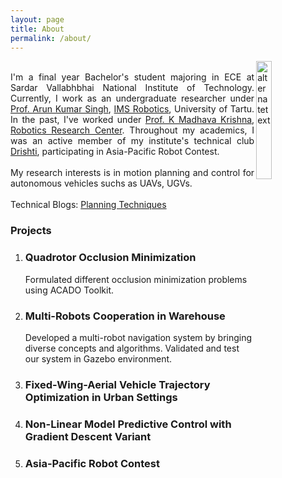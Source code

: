 ```yaml
---
layout: page
title: About
permalink: /about/
---
```

<img src="{{ site.url }}/assets/images/me.png" alt="alternatetext"  align="right" style="width:22%;height:22%;">     
<p align="justify">
  <br>
I'm a final year Bachelor's student majoring in ECE at Sardar Vallabhbhai National Institute of Technology. Currently, I work as an undergraduate researcher under <a href="https://scholar.google.co.in/citations?user=0zgDoIEAAAAJ&hl=en">Prof. Arun Kumar Singh</a>, <a href="https://ims.ut.ee/Roboticsa">IMS Robotics</a>, University of Tartu. In the past, I've worked under <a href="https://faculty.iiit.ac.in/~mkrishna/">Prof. K Madhava Krishna</a>, <a href="https://robotics.iiit.ac.in/">Robotics Research Center</a>. Throughout my academics, I was an active member of my institute's technical club <a href="https://drishti-svnit.github.io/drishti/">Drishti</a>, participating in Asia-Pacific Robot Contest. <br>  
<br>  
My research interests is in motion planning and control for autonomous vehicles suchs as UAVs, UGVs.<br>
<br>
Technical Blogs: <a href="https://dv367.github.io/thinkspace">Planning Techniques</a>
</p>	

### Projects   
<ol>
  <li><h3>Quadrotor Occlusion Minimization</h3></li>
  Formulated different occlusion minimization problems using ACADO Toolkit.
  <li><h3>Multi-Robots Cooperation in Warehouse</h3></li>
  Developed a multi-robot navigation system by bringing diverse concepts and algorithms. Validated and test our system in Gazebo environment.
  <li><h3>Fixed-Wing-Aerial Vehicle Trajectory Optimization in Urban Settings</h3></li>
  <li><h3>Non-Linear Model Predictive Control with Gradient Descent Variant</h3></li>  
  <li><h3>Asia-Pacific Robot Contest</h3></li>   
</ol>
